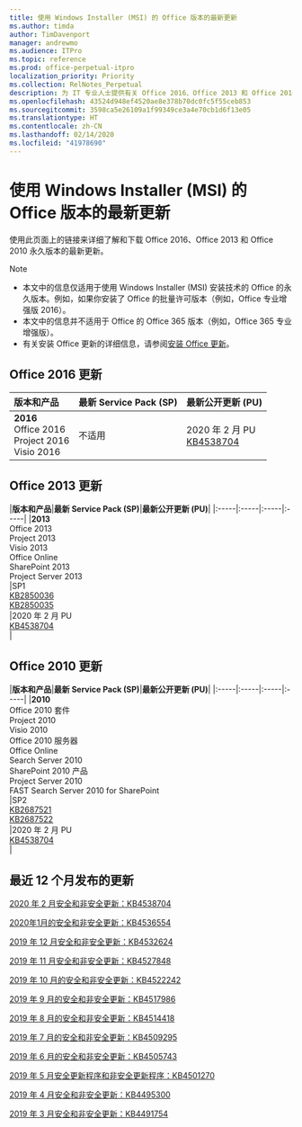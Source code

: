 ```yaml
---
title: 使用 Windows Installer (MSI) 的 Office 版本的最新更新
ms.author: timda
author: TimDavenport
manager: andrewmo
ms.audience: ITPro
ms.topic: reference
ms.prod: office-perpetual-itpro
localization_priority: Priority
ms.collection: RelNotes_Perpetual
description: 为 IT 专业人士提供有关 Office 2016、Office 2013 和 Office 2010 永久版本的最新更新信息的链接
ms.openlocfilehash: 43524d948ef4520ae8e378b70dc0fc5f55ceb853
ms.sourcegitcommit: 3598ca5e26109a1f99349ce3a4e70cb1d6f13e05
ms.translationtype: HT
ms.contentlocale: zh-CN
ms.lasthandoff: 02/14/2020
ms.locfileid: "41978690"
---
```

# <a name="latest-updates-for-versions-of-office-that-use-windows-installer-msi"></a>使用 Windows Installer (MSI) 的 Office 版本的最新更新

使用此页面上的链接来详细了解和下载 Office 2016、Office 2013 和 Office 2010 永久版本的最新更新。
  
 
> [!NOTE]
> - 本文中的信息仅适用于使用 Windows Installer (MSI) 安装技术的 Office 的永久版本。例如，如果你安装了 Office 的批量许可版本（例如，Office 专业增强版 2016）。
> - 本文中的信息并不适用于 Office 的 Office 365 版本（例如，Office 365 专业增强版）。
> - 有关安装 Office 更新的详细信息，请参阅[安装 Office 更新](https://support.office.com/article/2ab296f3-7f03-43a2-8e50-46de917611c5)。 


## <a name="office-2016-updates"></a>Office 2016 更新

|**版本和产品**|**最新 Service Pack (SP)**|**最新公开更新 (PU)**|
|:-----|:-----|:-----|
|**2016** <br/> Office 2016  <br/> Project 2016  <br/> Visio 2016  <br/> |不适用  <br/> |2020 年 2 月 PU  <br/> [KB4538704](https://support.microsoft.com/help/4538704) <br/> |
   
## <a name="office-2013-updates"></a>Office 2013 更新

|**版本和产品**|**最新 Service Pack (SP)**|**最新公开更新 (PU)**|
|:-----|:-----|:-----|:-----|
|**2013** <br/> Office 2013  <br/> Project 2013  <br/> Visio 2013  <br/> Office Online  <br/> SharePoint 2013  <br/> Project Server 2013  <br/> |SP1 <br/> [KB2850036](https://support.microsoft.com/kb/2850036) <br/>[KB2850035](https://support.microsoft.com/kb/2850035) <br/> |2020 年 2 月 PU  <br/> [KB4538704](https://support.microsoft.com/help/4538704) <br/> |
   
## <a name="office-2010-updates"></a>Office 2010 更新

|**版本和产品**|**最新 Service Pack (SP)**|**最新公开更新 (PU)**|
|:-----|:-----|:-----|:-----|
|**2010** <br/> Office 2010 套件  <br/> Project 2010  <br/> Visio 2010  <br/> Office 2010 服务器  <br/> Office Online  <br/> Search Server 2010  <br/> SharePoint 2010 产品  <br/> Project Server 2010  <br/> FAST Search Server 2010 for SharePoint  <br/> |SP2 <br/>[KB2687521](https://support.microsoft.com/kb/2687521) <br/> [KB2687522](https://support.microsoft.com/kb/2687522) <br/> |2020 年 2 月 PU  <br/> [KB4538704](https://support.microsoft.com/help/4538704) <br/>|
   

   
## <a name="updates-released-in-past-12-months"></a>最近 12 个月发布的更新

[2020 年 2 月安全和非安全更新：KB4538704](https://support.microsoft.com/help/4538704)

[2020年1月的安全和非安全更新：KB4536554](https://support.microsoft.com/help/4536554)

[2019 年 12 月安全和非安全更新：KB4532624](https://support.microsoft.com/help/4532624)

[2019 年 11 月安全和非安全更新：KB4527848](https://support.microsoft.com/help/4527848)

[2019 年 10 月的安全和非安全更新：KB4522242](https://support.microsoft.com/help/4522242)

[2019 年 9 月的安全和非安全更新：KB4517986](https://support.microsoft.com/help/4517986 )

[2019 年 8 月的安全和非安全更新：KB4514418](https://support.microsoft.com/help/4514418)

[2019 年 7 月的安全和非安全更新：KB4509295](https://support.microsoft.com/help/4509295)

[2019 年 6 月的安全和非安全更新：KB4505743](https://support.microsoft.com/help/4505743)

[2019 年 5 月安全更新程序和非安全更新程序：KB4501270](https://support.microsoft.com/help/4501270)

[2019 年 4 月安全和非安全更新：KB4495300](https://support.microsoft.com/help/4495300)

[2019 年 3 月安全和非安全更新：KB4491754](https://support.microsoft.com/help/4491754) 










 

   

   

  


  
 
  
 
  

  
   
  
